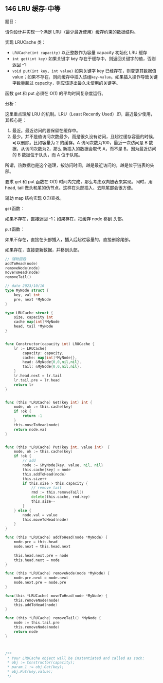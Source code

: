 ## 146 LRU 缓存-中等

题目：

请你设计并实现一个满足 LRU（最少最近使用）缓存约束的数据结构。

实现 LRUCache 类：

- `LRUCache(int capacity)` 以正整数作为容量 capacity 初始化 LRU 缓存
- `int get(int key)` 如果关键字 key 存在于缓存中，则返回关键字的值，否则返回 -1
- `void put(int key, int value)` 如果关键字 key 已经存在，则变更其数据值 value；如果不存在，则向缓存中插入该组`key-value`。如果插入操作导致关键字数量超过 capacity，则应该逐出最久未使用的关键字。

函数 get 和 put 必须在 O(1) 的平均时间复杂度运行。



分析：

这里重点理解 LRU 的机制。LRU（Least Recently Used）即，最近最少使用，其核心是：

1. 最近。最近访问的要保留在缓存中。
2. 最少。并不是值访问次数最少，而是很久没有访问，且超过缓存容量的时候，可以删除。比如容量为 2 的缓存。A 访问次数为100，最近一次访问是 B 数据，从访问次数为2，那么 新插入的数据会取代 A，而不是 B。因为最近访问的 B 数据位于队头，而 A 位于队尾。

所谓，热数据也是这个道理，按访问时间，越是最近访问的，越是位于链表的头部。



要求 get 和 put 函数在 O(1) 时间内完成，那么考虑双向链表来实现。同时，用 head, tail 做头和尾的伪节点。这样在头部插入、去除尾部会很方便。

辅助 map 结构实现 O(1)查找。

`get`函数：

如果不存在，直接返回 -1；如果存在，把缓存 node 移到 头部。

`put`函数：

如果不存在，直接在头部插入，插入后超过容量的，直接删除尾部。

如果存在，直接更新数据，并移到头部。

```go
// 辅助函数
addToHead(node)
removeNode(node)
moveToHead(node)
removeTail()
```





```go
// date 2023/10/16
type MyNode struct {
    key, val int
    pre, next *MyNode
}

type LRUCache struct {
    size, capacity int
    cache map[int]*MyNode
    head, tail *MyNode
}


func Constructor(capacity int) LRUCache {
    lr := LRUCache{
        capacity: capacity,
        cache: map[int]*MyNode{},
        head: &MyNode{0,0,nil,nil},
        tail: &MyNode{0,0,nil,nil},
    }
    lr.head.next = lr.tail
    lr.tail.pre = lr.head
    return lr
}


func (this *LRUCache) Get(key int) int {
    node, ok := this.cache[key]
    if !ok {
        return -1
    }
    this.moveToHead(node)
    return node.val
}


func (this *LRUCache) Put(key int, value int)  {
    node, ok := this.cache[key]
    if !ok {
        // add
        node := &MyNode{key, value, nil, nil}
        this.cache[key] = node
        this.addToHead(node)
        this.size++
        if this.size > this.capacity {
            // remove tail
            rmd := this.removeTail()
            delete(this.cache, rmd.key)
            this.size--
        }
    } else {
        node.val = value
        this.moveToHead(node)
    }
}

func (this *LRUCache) addToHead(node *MyNode) {
    node.pre = this.head
    node.next = this.head.next
    
    this.head.next.pre = node
    this.head.next = node
}

func (this *LRUCache) removeNode(node *MyNode) {
    node.pre.next = node.next
    node.next.pre = node.pre
}

func(this *LRUCache) moveToHead(node *MyNode) {
    this.removeNode(node)
    this.addToHead(node)
}

func (this *LRUCache) removeTail() *MyNode {
    node := this.tail.pre
    this.removeNode(node)
    return node
}



/**
 * Your LRUCache object will be instantiated and called as such:
 * obj := Constructor(capacity);
 * param_1 := obj.Get(key);
 * obj.Put(key,value);
 */
```


